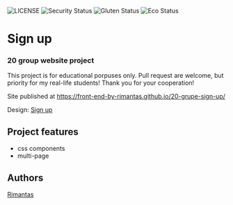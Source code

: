 <!-- Read more https://guides.github.com/features/mastering-markdown/  -->

![LICENSE](https://img.shields.io/badge/license-MIT-blue.svg?style=flat-square)
![Security Status](https://img.shields.io/security-headers?label=Security&url=https%3A%2F%2Fgithub.com&style=flat-square)
![Gluten Status](https://img.shields.io/badge/Gluten-Free-green.svg)
![Eco Status](https://img.shields.io/badge/ECO-Friendly-green.svg)


# Sign up
### 20 group website project

This project is for educational porpuses only. Pull request are welcome, but priority for my real-life students! Thank you for your cooperation!

Site published at https://front-end-by-rimantas.github.io/20-grupe-sign-up/

Design: [Sign up](https://cdn.discordapp.com/attachments/648536139677958156/648860801997996052/day1dr.png)


## Project features
- css components
- multi-page

## Authors
[Rimantas](https://github.com/belauzas)
